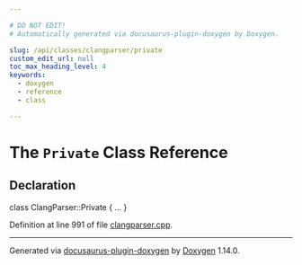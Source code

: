 ```yaml
---

# DO NOT EDIT!
# Automatically generated via docusaurus-plugin-doxygen by Doxygen.

slug: /api/classes/clangparser/private
custom_edit_url: null
toc_max_heading_level: 4
keywords:
  - doxygen
  - reference
  - class

---
```


<div class="doxyPage">

# The `Private` Class Reference



## Declaration

<div class="doxyDeclaration">
class ClangParser::Private { ... }
</div>


<p>Definition at line 991 of file <a href="/web-doxygen/docs/api/files/src/clangparser-cpp">clangparser.cpp</a>.</p>


<hr/>

<p class="doxyGeneratedBy">Generated via <a href="https://github.com/xpack/docusaurus-plugin-doxygen">docusaurus-plugin-doxygen</a> by <a href="https://www.doxygen.nl">Doxygen</a> 1.14.0.</p>

</div>
